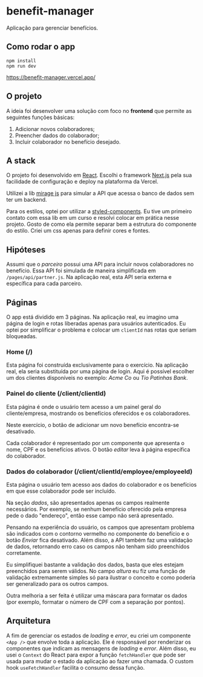 # benefit-manager

Aplicação para gerenciar benefícios.

## Como rodar o app

```
npm install
npm run dev
```

https://benefit-manager.vercel.app/

## O projeto

A ideia foi desenvolver uma solução com foco no **frontend** que permite as seguintes funções básicas:

1. Adicionar novos colaboradores;
2. Preencher dados do colaborador;
3. Incluir colaborador no benefício desejado.

## A stack

O projeto foi desenvolvido em [React](https://reactjs.org/). Escolhi o framework [Next.js](https://nextjs.org/) pela sua facilidade de configuração e deploy na plataforma da Vercel.

Utilizei a lib [mirage js](https://miragejs.com/) para simular a API que acessa o banco de dados sem ter um backend.

Para os estilos, optei por utilizar a [styled-components](https://styled-components.com/). Eu tive um primeiro contato com essa lib em um curso e resolvi colocar em prática nesse projeto. Gosto de como ela permite separar bem a estrutura do componente do estilo. Criei um css apenas para definir cores e fontes.

## Hipóteses

Assumi que o _parceiro_ possui uma API para incluir novos colaboradores no benefício. Essa API foi simulada de maneira simplificada em `/pages/api/partner.js`. Na aplicação real, esta API seria externa e específica para cada parceiro.

## Páginas

O app está dividido em 3 páginas. Na aplicação real, eu imagino uma página de login e rotas liberadas apenas para usuários autenticados. Eu optei por simplificar o problema e colocar um `clientId` nas rotas que seriam bloqueadas.

### Home (/)

Esta página foi construída exclusivamente para o exercício. Na aplicação real, ela seria substituída por uma página de login. Aqui é possível escolher um dos clientes disponíveis no exemplo: _Acme Co_ ou _Tio Patinhas Bank_.

### Painel do cliente (/client/clientId)

Esta página é onde o usuário tem acesso a um painel geral do cliente/empresa, mostrando os benefícios oferecidos e os colaboradores.

Neste exercício, o botão de adicionar um novo benefício encontra-se desativado.

Cada colaborador é representado por um componente que apresenta o nome, CPF e os benefícios ativos. O botão _editar_ leva à página específica do colaborador.

### Dados do colaborador (/client/clientId/employee/employeeId)

Esta página o usuário tem acesso aos dados do colaborador e os benefícios em que esse colaborador pode ser incluído.

Na seção _dados_, são apresentados apenas os campos realmente necessários. Por exemplo, se nenhum benefício oferecido pela empresa pede o dado "endereço", então esse campo não será apresentado.

Pensando na experiência do usuário, os campos que apresentam problema são indicados com o contorno vermelho no componente do benefício e o botão _Enviar_ fica desativado. Além disso, a API também faz uma validação de dados, retornando erro caso os campos não tenham sido preenchidos corretamente.

Eu simplifiquei bastante a validação dos dados, basta que eles estejam preenchidos para serem válidos. No campo _altura_ eu fiz uma função de validação extremamente simples só para ilustrar o conceito e como poderia ser generalizado para os outros campos.

Outra melhoria a ser feita é utilizar uma máscara para formatar os dados (por exemplo, formatar o número de CPF com a separação por pontos).

## Arquitetura

A fim de gerenciar os estados de _loading_ e _error_, eu criei um componente `<App />` que envolve toda a aplicação. Ele é responsável por renderizar os componentes que indicam as mensagens de _loading_ e _error_. Além disso, eu usei o `Context` do React para expor a função `fetchHandler` que pode ser usada para mudar o estado da aplicação ao fazer uma chamada. O custom hook `useFetchHandler` facilita o consumo dessa função.
